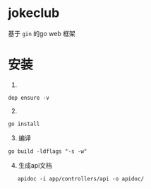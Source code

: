 # jokeclub

基于 `gin` 的go web 框架

# 安装

1.

```
dep ensure -v
```

2.

```
go install
```

3. 编译

```
go build -ldflags "-s -w"
```

4. 生成api文档

```
   apidoc -i app/controllers/api -o apidoc/
```